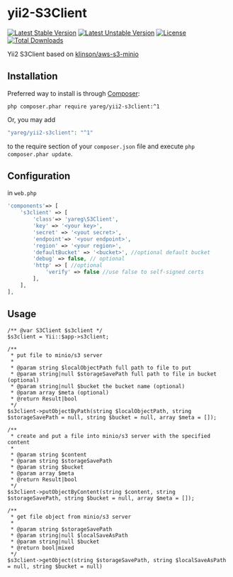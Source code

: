 # yii2-S3Client

[![Latest Stable Version](https://poser.pugx.org/yareg/yii2-s3client/v)](//packagist.org/packages/yareg/yii2-s3client)
[![Latest Unstable Version](https://poser.pugx.org/yareg/yii2-s3client/v/unstable)](//packagist.org/packages/yareg/yii2-s3client)
[![License](https://poser.pugx.org/yareg/yii2-s3client/license)](//packagist.org/packages/yareg/yii2-s3client)
[![Total Downloads](https://poser.pugx.org/yareg/yii2-s3client/downloads)](//packagist.org/packages/yareg/yii2-s3client)

Yii2 S3Client based on [klinson/aws-s3-minio](https://github.com/klinson/aws-s3-minio)

## Installation

Preferred way to install is through [Composer](https://getcomposer.org): 
```shell
php composer.phar require yareg/yii2-s3client:^1
```
Or, you may add

```php
"yareg/yii2-s3client": "^1"
```

to the require section of your `composer.json` file and execute `php composer.phar update`.

## Configuration

in ``web.php``

```php
'components'=> [
    's3client' => [
        'class'=> 'yareg\S3Client',
        'key' => '<your key>',
        'secret' => '<yout secret>',
        'endpoint'=> '<your endpoint>',
        'region' => '<your region>', 
        'defaultBucket' => '<bucket>', //optional default bucket
        'debug' => false, // optional
        'http' => [ //optional
            'verify' => false //use false to self-signed certs
        ],
    ],
],
```

## Usage

```
/** @var S3Client $s3client */
$s3client = Yii::$app->s3client;

/**
 * put file to minio/s3 server
 * 
 * @param string $localObjectPath full path to file to put
 * @param string|null $storageSavePath full path to file in bucket (optional)
 * @param string|null $bucket the bucket name (optional)
 * @param array $meta (optional)
 * @return Result|bool
 */
$s3client->putObjectByPath(string $localObjectPath, string $storageSavePath = null, string $bucket = null, array $meta = []);

/**
 * create and put a file into minio/s3 server with the specified content
 * 
 * @param string $content
 * @param string $storageSavePath
 * @param string $bucket
 * @param array $meta
 * @return Result|bool
 */
$s3client->putObjectByContent(string $content, string $storageSavePath, string $bucket = null, array $meta = []);

/**
 * get file object from minio/s3 server 
 * 
 * @param string $storageSavePath
 * @param string|null $localSaveAsPath
 * @param string|null $bucket
 * @return bool|mixed
 */
$s3client->getObject(string $storageSavePath, string $localSaveAsPath = null, string $bucket = null)
```